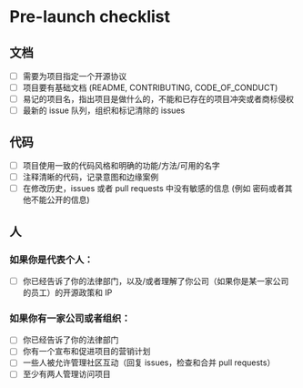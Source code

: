 # Pre-launch checklist

## 文档

- [ ] 需要为项目指定一个开源协议
- [ ] 项目要有基础文档 (README, CONTRIBUTING, CODE_OF_CONDUCT)
- [ ] 易记的项目名，指出项目是做什么的，不能和已存在的项目冲突或者商标侵权
- [ ] 最新的 issue 队列，组织和标记清除的 issues

## 代码

- [ ] 项目使用一致的代码风格和明确的功能/方法/可用的名字
- [ ] 注释清晰的代码，记录意图和边缘案例
- [ ] 在修改历史，issues 或者 pull requests 中没有敏感的信息 (例如 密码或者其他不能公开的信息)

## 人

### 如果你是代表个人：

- [ ] 你已经告诉了你的法律部门，以及/或者理解了你公司（如果你是某一家公司的员工）的开源政策和 IP

### 如果你有一家公司或者组织：

- [ ] 你已经告诉了你的法律部门
- [ ] 你有一个宣布和促进项目的营销计划
- [ ] 一些人被允许管理社区互动（回复 issues，检查和合并 pull requests）
- [ ] 至少有两人管理访问项目